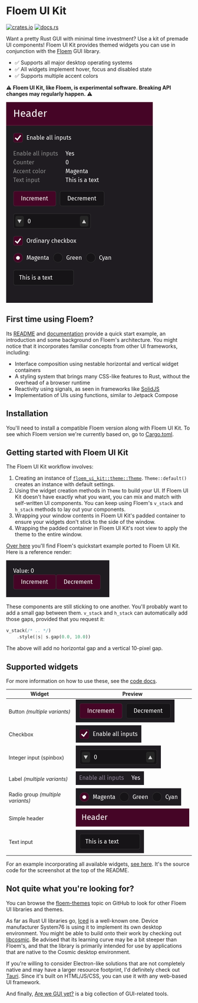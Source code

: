 # Floem UI Kit

[![crates.io](https://img.shields.io/crates/v/floem-ui-kit.svg)](https://crates.io/crates/floem-ui-kit)
[![docs.rs](https://docs.rs/floem-ui-kit/badge.svg)](https://docs.rs/floem-ui-kit)

Want a pretty Rust GUI with minimal time investment? Use a kit of premade UI components! Floem UI Kit provides themed widgets you can use in conjunction with the [Floem](https://github.com/lapce/floem) GUI library.

- ✅ Supports all major desktop operating systems
- ✅ All widgets implement hover, focus and disabled state
- ✅ Supports multiple accent colors

⚠️ **Floem UI Kit, like Floem, is experimental software. Breaking API changes may regularly happen.** ⚠️

![Showcase](docs/img/showcase.png)

## First time using Floem?

Its [README](https://github.com/lapce/floem) and [documentation](http://lapce.dev/floem/floem/) provide a quick start example, an introduction and some background on Floem's architecture. You might notice that it incorporates familiar concepts from other UI frameworks, including:

- Interface composition using nestable horizontal and vertical widget containers
- A styling system that brings many CSS-like features to Rust, without the overhead of a browser runtime
- Reactivity using signals, as seen in frameworks like [SolidJS](https://www.solidjs.com/)
- Implementation of UIs using functions, similar to Jetpack Compose

## Installation

You'll need to install a compatible Floem version along with Floem UI Kit. To see which Floem version we're currently based on, go to [Cargo.toml](Cargo.toml).

## Getting started with Floem UI Kit

The Floem UI Kit workflow involves:

1. Creating an instance of [`floem_ui_kit::theme::Theme`](https://docs.rs/floem-ui-kit/latest/floem_ui_kit/theme/struct.Theme.html). `Theme::default()` creates an instance with default settings.
2. Using the widget creation methods in `Theme` to build your UI. If Floem UI Kit doesn't have exactly what you want, you can mix and match with self-written UI components. You can keep using Floem's `v_stack` and `h_stack` methods to lay out your components.
3. Wrapping your window contents in Floem UI Kit's padded container to ensure your widgets don't stick to the side of the window.
4. Wrapping the padded container in Floem UI Kit's root view to apply the theme to the entire window.

[Over here](examples/counter/src/main.rs) you'll find Floem's quickstart example ported to Floem UI Kit. Here is a reference render:

![A counter in Floem UI Kit](docs/img/counter_uikit.png)

These components are still sticking to one another. You'll probably want to add a small gap between them. `v_stack` and `h_stack` can automatically add those gaps, provided that you request it:

```rust
v_stack(/* .. */)
	.style(|s| s.gap(0.0, 10.0))
```

The above will add no horizontal gap and a vertical 10-pixel gap.

## Supported widgets

For more information on how to use these, see the [code docs](https://docs.rs/floem-ui-kit/latest/floem_ui_kit/theme/struct.Theme.html#implementations).

| **Widget**                        | **Preview**                                  |
| --------------------------------- | -------------------------------------------- |
| Button _(multiple variants)_      | ![Button](docs/img/button.png)               |
| Checkbox                          | ![Checkbox](docs/img/checkbox.png)           |
| Integer input (spinbox)           | ![Integer input](docs/img/integer_input.png) |
| Label _(multiple variants)_       | ![Label](docs/img/label.png)                 |
| Radio group _(multiple variants)_ | ![Radio group](docs/img/radio_group.png)     |
| Simple header                     | ![Simple header](docs/img/simple_header.png) |
| Text input                        | ![Text input](docs/img/text_input.png)       |

For an example incorporating all available widgets, [see here](examples/showcase/src/main.rs). It's the source code for the screenshot at the top of the README.

## Not quite what you're looking for?

You can browse the [floem-themes](https://github.com/topics/floem-themes) topic on GitHub to look for other Floem UI libraries and themes.

As far as Rust UI libraries go, [Iced](https://iced.rs/) is a well-known one. Device manufacturer System76 is using it to implement its own desktop environment. You might be able to build onto their work by checking out [libcosmic](https://github.com/pop-os/libcosmic). Be advised that its learning curve may be a bit steeper than Floem's, and that the library is primarily intended for use by applications that are native to the Cosmic desktop environment.

If you're willing to consider Electron-like solutions that are not completely native and may have a larger resource footprint, I'd definitely check out [Tauri](https://tauri.app/). Since it's built on HTML/JS/CSS, you can use it with any web-based UI framework.

And finally, [Are we GUI yet?](https://areweguiyet.com/) is a big collection of GUI-related tools.
